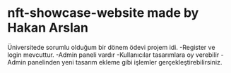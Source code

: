 # nft-showcase-website made by Hakan Arslan

Üniversitede sorumlu olduğum bir dönem ödevi projem idi.
-Register ve login mevcuttur.
-Admin paneli vardır
-Kullanıcılar tasarımlara oy verebilir
-Admin panelinden yeni tasarım ekleme gibi işlemler gerçekleştirebilirsiniz.
